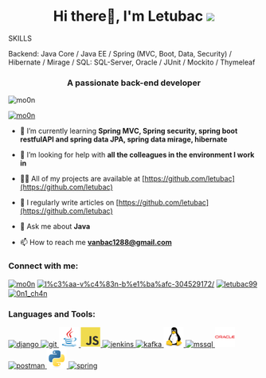<h1 align="center">Hi there👋, I'm Letubac <img height="40" src="https://emoji.gg/assets/emoji/7333-parrotdance.gif"></h1>
SKILLS

Backend: Java Core / Java EE / Spring (MVC, Boot, Data, Security) / Hibernate / Mirage / SQL: SQL-Server, Oracle / JUnit / Mockito / Thymeleaf
<h3 align="center">A passionate back-end developer</h3>

<p align="left"> <img src="https://komarev.com/ghpvc/?username=mo0n&label=Profile%20views&color=0e75b6&style=flat" alt="mo0n" /> </p>

<p align="left"> <a href="https://github.com/ryo-ma/github-profile-trophy"><img src="https://github-profile-trophy.vercel.app/?username=mo0n&theme=buddhism" alt="mo0n" /></a> </p>

- 🌱 I’m currently learning **Spring MVC, Spring security, spring boot restfulAPI and spring data JPA, spring data mirage, hibernate**

- 🤝 I’m looking for help with **all the colleagues in the environment I work in**

- 👨‍💻 All of my projects are available at [https://github.com/letubac](https://github.com/letubac)

- 📝 I regularly write articles on [https://github.com/letubac](https://github.com/letubac)

- 💬 Ask me about **Java**

- 📫 How to reach me **vanbac1288@gmail.com**

<h3 align="left">Connect with me:</h3>
<p align="left">
<a href="https://twitter.com/mo0n" target="blank"><img align="center" src="https://raw.githubusercontent.com/rahuldkjain/github-profile-readme-generator/master/src/images/icons/Social/twitter.svg" alt="mo0n" height="30" width="40" /></a>
<a href="https://linkedin.com/in/l%c3%aa-v%c4%83n-b%e1%ba%afc-304529172/" target="blank"><img align="center" src="https://raw.githubusercontent.com/rahuldkjain/github-profile-readme-generator/master/src/images/icons/Social/linked-in-alt.svg" alt="l%c3%aa-v%c4%83n-b%e1%ba%afc-304529172/" height="30" width="40" /></a>
<a href="https://fb.com/letubac99" target="blank"><img align="center" src="https://raw.githubusercontent.com/rahuldkjain/github-profile-readme-generator/master/src/images/icons/Social/facebook.svg" alt="letubac99" height="30" width="40" /></a>
<a href="https://instagram.com/0n1_ch4n" target="blank"><img align="center" src="https://raw.githubusercontent.com/rahuldkjain/github-profile-readme-generator/master/src/images/icons/Social/instagram.svg" alt="0n1_ch4n" height="30" width="40" /></a>
</p>

<h3 align="left">Languages and Tools:</h3>
<p align="left"> <a href="https://www.djangoproject.com/" target="_blank" rel="noreferrer"> <img src="https://cdn.worldvectorlogo.com/logos/django.svg" alt="django" width="40" height="40"/> </a> <a href="https://git-scm.com/" target="_blank" rel="noreferrer"> <img src="https://www.vectorlogo.zone/logos/git-scm/git-scm-icon.svg" alt="git" width="40" height="40"/> </a> <a href="https://www.java.com" target="_blank" rel="noreferrer"> <img src="https://raw.githubusercontent.com/devicons/devicon/master/icons/java/java-original.svg" alt="java" width="40" height="40"/> </a> <a href="https://developer.mozilla.org/en-US/docs/Web/JavaScript" target="_blank" rel="noreferrer"> <img src="https://raw.githubusercontent.com/devicons/devicon/master/icons/javascript/javascript-original.svg" alt="javascript" width="40" height="40"/> </a> <a href="https://www.jenkins.io" target="_blank" rel="noreferrer"> <img src="https://www.vectorlogo.zone/logos/jenkins/jenkins-icon.svg" alt="jenkins" width="40" height="40"/> </a> <a href="https://kafka.apache.org/" target="_blank" rel="noreferrer"> <img src="https://www.vectorlogo.zone/logos/apache_kafka/apache_kafka-icon.svg" alt="kafka" width="40" height="40"/> </a> <a href="https://www.linux.org/" target="_blank" rel="noreferrer"> <img src="https://raw.githubusercontent.com/devicons/devicon/master/icons/linux/linux-original.svg" alt="linux" width="40" height="40"/> </a> <a href="https://www.microsoft.com/en-us/sql-server" target="_blank" rel="noreferrer"> <img src="https://www.svgrepo.com/show/303229/microsoft-sql-server-logo.svg" alt="mssql" width="40" height="40"/> </a> <a href="https://www.oracle.com/" target="_blank" rel="noreferrer"> <img src="https://raw.githubusercontent.com/devicons/devicon/master/icons/oracle/oracle-original.svg" alt="oracle" width="40" height="40"/> </a> <a href="https://postman.com" target="_blank" rel="noreferrer"> <img src="https://www.vectorlogo.zone/logos/getpostman/getpostman-icon.svg" alt="postman" width="40" height="40"/> </a> <a href="https://www.python.org" target="_blank" rel="noreferrer"> <img src="https://raw.githubusercontent.com/devicons/devicon/master/icons/python/python-original.svg" alt="python" width="40" height="40"/> </a> <a href="https://spring.io/" target="_blank" rel="noreferrer"> <img src="https://www.vectorlogo.zone/logos/springio/springio-icon.svg" alt="spring" width="40" height="40"/> </a> </p>

